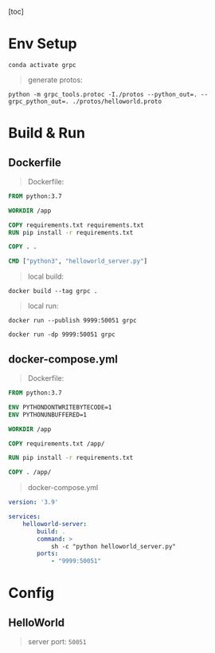 [toc]

# Env Setup

```conda activate grpc```

> generate protos:

```python -m grpc_tools.protoc -I./protos --python_out=. --grpc_python_out=. ./protos/helloworld.proto```

# Build & Run

## Dockerfile

> Dockerfile:

```Dockerfile
FROM python:3.7

WORKDIR /app

COPY requirements.txt requirements.txt
RUN pip install -r requirements.txt

COPY . .

CMD ["python3", "helloworld_server.py"]
```

> local build:

```
docker build --tag grpc .
```

> local run:

```docker run --publish 9999:50051 grpc```

```docker run -dp 9999:50051 grpc```

## docker-compose.yml

> Dockerfile:

```Dockerfile
FROM python:3.7

ENV PYTHONDONTWRITEBYTECODE=1
ENV PYTHONUNBUFFERED=1

WORKDIR /app

COPY requirements.txt /app/

RUN pip install -r requirements.txt

COPY . /app/
```

> docker-compose.yml

```docker-compose.yml
version: '3.9'

services:
    helloworld-server:
        build: .
        command: >
            sh -c "python helloworld_server.py"
        ports:
            - "9999:50051"
```

# Config

## HelloWorld

> server port: `50051`